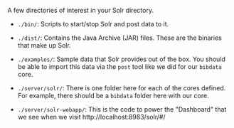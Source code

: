 A few directories of interest in your Solr directory.

* `./bin/`: Scripts to start/stop Solr and post data to it.

* `./dist/`: Contains the Java Archive (JAR) files. These are the binaries that make up Solr.

* `./examples/`: Sample data that Solr provides out of the box. You should be able to import this data via the `post` tool like we did for our `bibdata` core.

* `./server/solr/`: There is one folder here for each of the cores defined. For example, there should be a `bibdata` folder here with our core.

* `./server/solr-webapp/`: This is the code to power the "Dashboard" that we see when we visit http://localhost:8983/solr/#/
